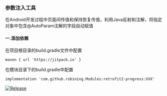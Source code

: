 ### 参数注入工具

在Android开发过程中页面间传值和保持恢复传值，利用Java反射和注解，将指定对象中包含@AutoParam注解的字段自动赋值

#### 一.添加依赖
在项目根目录的build.gradle文件中配置

```Gradle
maven { url 'https://jitpack.io' }
```

在模块目录下的build.gradle中配置
```Gradle
implementation 'com.github.robining.Modules:retrofit2-progress:XXX'
```
[![Release](https://jitpack.io/v/com.github.robining/Modules.svg?style=flat-square)](https://github.com/robining/Modules/tree/master/params-inject)
